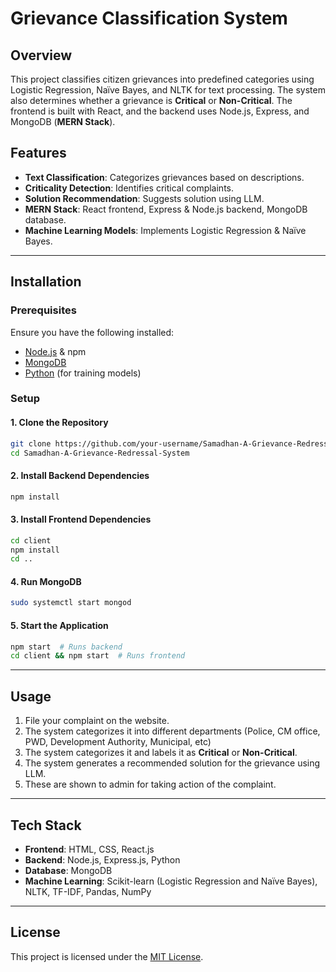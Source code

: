 # Grievance Classification System

## Overview
This project classifies citizen grievances into predefined categories using Logistic Regression, Naïve Bayes, and NLTK for text processing. The system also determines whether a grievance is **Critical** or **Non-Critical**. The frontend is built with React, and the backend uses Node.js, Express, and MongoDB (**MERN Stack**).

## Features
- **Text Classification**: Categorizes grievances based on descriptions.
- **Criticality Detection**: Identifies critical complaints.
- **Solution Recommendation**: Suggests solution using LLM.
- **MERN Stack**: React frontend, Express & Node.js backend, MongoDB database.
- **Machine Learning Models**: Implements Logistic Regression & Naïve Bayes.

---

## Installation

### Prerequisites
Ensure you have the following installed:
- [Node.js](https://nodejs.org/) & npm
- [MongoDB](https://www.mongodb.com/)
- [Python](https://www.python.org/) (for training models)

### Setup
#### 1. Clone the Repository
```sh
git clone https://github.com/your-username/Samadhan-A-Grievance-Redressal-System.git
cd Samadhan-A-Grievance-Redressal-System
```

#### 2. Install Backend Dependencies
```sh
npm install
```

#### 3. Install Frontend Dependencies
```sh
cd client
npm install
cd ..
```

#### 4. Run MongoDB
```sh
sudo systemctl start mongod
```

#### 5. Start the Application
```sh
npm start  # Runs backend  
cd client && npm start  # Runs frontend
```

---

## Usage
1. File your complaint on the website.
2. The system categorizes it into different departments (Police, CM office, PWD, Development Authority, Municipal, etc)
3. The system categorizes it and labels it as **Critical** or **Non-Critical**.
4. The system generates a recommended solution for the grievance using LLM.
5. These are shown to admin for taking action of the complaint.
---

## Tech Stack
- **Frontend**: HTML, CSS, React.js
- **Backend**: Node.js, Express.js, Python
- **Database**: MongoDB
- **Machine Learning**: Scikit-learn (Logistic Regression and Naïve Bayes), NLTK, TF-IDF, Pandas, NumPy

---

## License
This project is licensed under the [MIT License](LICENSE).
